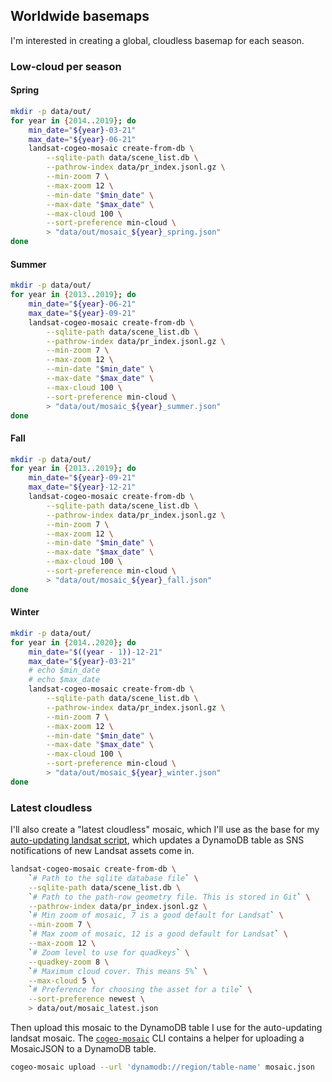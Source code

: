 ## Worldwide basemaps

I'm interested in creating a global, cloudless basemap for each season.

### Low-cloud per season

#### Spring

```bash
mkdir -p data/out/
for year in {2014..2019}; do
    min_date="${year}-03-21"
    max_date="${year}-06-21"
    landsat-cogeo-mosaic create-from-db \
        --sqlite-path data/scene_list.db \
        --pathrow-index data/pr_index.jsonl.gz \
        --min-zoom 7 \
        --max-zoom 12 \
        --min-date "$min_date" \
        --max-date "$max_date" \
        --max-cloud 100 \
        --sort-preference min-cloud \
        > "data/out/mosaic_${year}_spring.json"
done
```

#### Summer

```bash
mkdir -p data/out/
for year in {2013..2019}; do
    min_date="${year}-06-21"
    max_date="${year}-09-21"
    landsat-cogeo-mosaic create-from-db \
        --sqlite-path data/scene_list.db \
        --pathrow-index data/pr_index.jsonl.gz \
        --min-zoom 7 \
        --max-zoom 12 \
        --min-date "$min_date" \
        --max-date "$max_date" \
        --max-cloud 100 \
        --sort-preference min-cloud \
        > "data/out/mosaic_${year}_summer.json"
done
```

#### Fall

```bash
mkdir -p data/out/
for year in {2013..2019}; do
    min_date="${year}-09-21"
    max_date="${year}-12-21"
    landsat-cogeo-mosaic create-from-db \
        --sqlite-path data/scene_list.db \
        --pathrow-index data/pr_index.jsonl.gz \
        --min-zoom 7 \
        --max-zoom 12 \
        --min-date "$min_date" \
        --max-date "$max_date" \
        --max-cloud 100 \
        --sort-preference min-cloud \
        > "data/out/mosaic_${year}_fall.json"
done
```

#### Winter

```bash
mkdir -p data/out/
for year in {2014..2020}; do
    min_date="$((year - 1))-12-21"
    max_date="${year}-03-21"
    # echo $min_date
    # echo $max_date
    landsat-cogeo-mosaic create-from-db \
        --sqlite-path data/scene_list.db \
        --pathrow-index data/pr_index.jsonl.gz \
        --min-zoom 7 \
        --max-zoom 12 \
        --min-date "$min_date" \
        --max-date "$max_date" \
        --max-cloud 100 \
        --sort-preference min-cloud \
        > "data/out/mosaic_${year}_winter.json"
done
```

### Latest cloudless

I'll also create a "latest cloudless" mosaic, which I'll use as the base for my
[auto-updating landsat
script](https://github.com/kylebarron/landsat-mosaic-latest), which updates a
DynamoDB table as SNS notifications of new Landsat assets come in.

```bash
landsat-cogeo-mosaic create-from-db \
    `# Path to the sqlite database file` \
    --sqlite-path data/scene_list.db \
    `# Path to the path-row geometry file. This is stored in Git` \
    --pathrow-index data/pr_index.jsonl.gz \
    `# Min zoom of mosaic, 7 is a good default for Landsat` \
    --min-zoom 7 \
    `# Max zoom of mosaic, 12 is a good default for Landsat` \
    --max-zoom 12 \
    `# Zoom level to use for quadkeys` \
    --quadkey-zoom 8 \
    `# Maximum cloud cover. This means 5%` \
    --max-cloud 5 \
    `# Preference for choosing the asset for a tile` \
    --sort-preference newest \
    > data/out/mosaic_latest.json
```

Then upload this mosaic to the DynamoDB table I use for the auto-updating
landsat mosaic. The [`cogeo-mosaic`][cogeo-mosaic] CLI contains a helper for uploading a MosaicJSON to a DynamoDB table.

```bash
cogeo-mosaic upload --url 'dynamodb://region/table-name' mosaic.json
```

[cogeo-mosaic]: https://github.com/developmentseed/cogeo-mosaic
